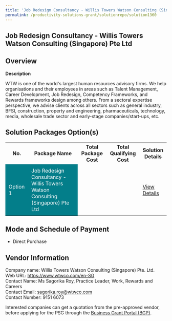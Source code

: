 ```yaml
---
title: 'Job Redesign Consultancy - Willis Towers Watson Consulting (Singapore) Pte Ltd'
permalink: /productivity-solutions-grant/solutionrepo/solution1360
---
```


## Job Redesign Consultancy - Willis Towers Watson Consulting (Singapore) Pte Ltd

## Overview

**Description**

WTW is one of the world's largest human resources advisory firms. We help organisations and their employees in areas such as Talent Management, Career Development, Job Redesign, Competency Frameworks, and Rewards frameworks design among others.  From a sectoral expertise perspective, we advise clients across all sectors such as general industry, BFSI, construction, property and engineering, pharmaceuticals, technology, media, wholesale trade sector and early-stage companies/start-ups, etc. 

## Solution Packages Option(s)

<table>
<tr>
<th><b>No.</b></th>
<th><b>Package Name</b></th>
<th><b>Total Package Cost</b></th>
<th><b>Total Qualifying Cost</b></th>
<th><b>Solution Details</b></th>
</tr>
<tr>
<td style='padding: 10px; background-color: #037E8A; color: #FFFFFF;'>Option 1</td>
<td style='padding: 10px; background-color: #037E8A; color: #FFFFFF;'>Job Redesign Consultancy - Willis Towers Watson Consulting (Singapore) Pte Ltd</td>
<td style='padding: 10px;'> </td>
<td style='padding: 10px;'> </td>
<td style='padding: 10px;'><a href='/images/psg/WTW_Case_Study.pdf' target='_blank'>View Details</a></td>
</tr>
</table>

## Mode and Schedule of Payment

 - Direct Purchase

## Vendor Information

 Company name: Willis Towers Watson Consulting (Singapore) Pte. Ltd.<br>Web URL: https://www.wtwco.com/en-SG<br>Contact Name: Ms Sagorika Roy, Practice Leader, Work, Rewards and Careers<br>Contact Email: sagorika.roy@wtwco.com<br>Contact Number: 9151 6073

Interested companies can get a quotation from the pre-approved vendor, before applying for the PSG through the <a href='https://www.businessgrants.gov.sg/' target='_blank' rel='noopener'>Business Grant Portal (BGP)</a>.

<script src="/jquery/resize-tables.js"></script>
